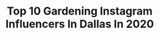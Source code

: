 ---
title: Top 10 Gardening Instagram Influencers In Dallas In 2020
description: >-
  Find top gardening Instagram influencers in Dallas in 2020. Most popular hashtags: #gardening #mothersday #garden #colorado.
platform: Instagram
profiles:
  - username: "victoriabirch1"
    fullname: >-
      Victoria Birch
    location: "United States"
    followers: 28667
    engagement: 422
    commentsToLikes: 0.017174
    id: ck14l14xrscf10i193tqlste1
    verified: false
    hashtags: "#cavapoolove, #easterdecor, #estespark, #casita"
  - username: "victoriavixx"
    fullname: >-
      Victoria 💄
    location: "United States"
    followers: 5542
    engagement: 882
    commentsToLikes: 0.085394
    id: ck8t7duv8gfyl0j78btstqim1
    verified: false
    hashtags: "#downtowndallas, #makeup, #sephora, #tiger"
  - username: "marcosal85"
    fullname: >-
      Marco
    location: "United States"
    followers: 99301
    engagement: 427
    commentsToLikes: 0.021042
    id: ckaoujcuc0iy50i78ms1a6005
    verified: false
    hashtags: "#isladepascua, #machupicchu, #backyard, #architecture"
  - username: "just_looks_jadore"
    fullname: >-
      Jordan Botzong | Dallas Style
    location: "United States"
    followers: 2888
    engagement: 1051
    commentsToLikes: 0.177753
    id: ck6tsz78h7nv20j71018rbreu
    verified: false
    hashtags: "#animalprintlook, #cityliving, #workwearfashion, #tiedye"
  - username: "life_as_alexandra"
    fullname: >-
      Alexandra Birch
    location: "United States"
    followers: 38372
    engagement: 688
    commentsToLikes: 0.017843
    id: ck14l13vhsca10i198iiznrzx
    verified: false
    hashtags: "#throwback, #businessowner, #easterbasket, #easterdecor"
  - username: "adeinaanderson"
    fullname: >-
      Creative Lifestyles W/ Adeina
    location: "United States"
    followers: 5383
    engagement: 582
    commentsToLikes: 0.028386
    id: ck5bud6lkhkep0i113ybqgl5k
    verified: false
    hashtags: "#breakfastfood, #bettycrocker, #roadtripfood, #backyard"
  - username: "sweetlittlesmithfarm"
    fullname: >-
      MIRANDA-CottageBohoFarmhouse
    location: "United States"
    followers: 11751
    engagement: 483
    commentsToLikes: 0.162389
    id: ck0w2vxasqfgl0i1900tz2wl5
    verified: false
    hashtags: "#pantry, #cozyporch, #verandamag, #myinstafarmhouse"
  - username: "nicknash_music"
    fullname: >-
      N I C K  N A S H
    location: "United States"
    followers: 9351
    engagement: 95
    commentsToLikes: 0.058500
    id: ck6tvuzs7ofcj0j71j4e47r9t
    verified: false
    hashtags: "#likeforlikes, #wedding, #stories, #dumbanddumber"
  - username: "hanwestby"
    fullname: >-
      Hannah Westby
    location: "United States"
    followers: 46539
    engagement: 1125
    commentsToLikes: 0.027252
    id: ck135l57i1y7t0i19muvpwj2g
    verified: false
    hashtags: "#plantpowerineveryshower, #furbodognanny, #20weeks, #workingwithfracture"
  - username: "faithfoxmama"
    fullname: >-
      
    location: "United States"
    followers: 23056
    engagement: 171
    commentsToLikes: 0.296186
    id: ck6turib2hzj20j71vv26vxo1
    verified: false
    hashtags: "#trueinnerself, #earlymornings, #borageflowers, #heatherrose"
---